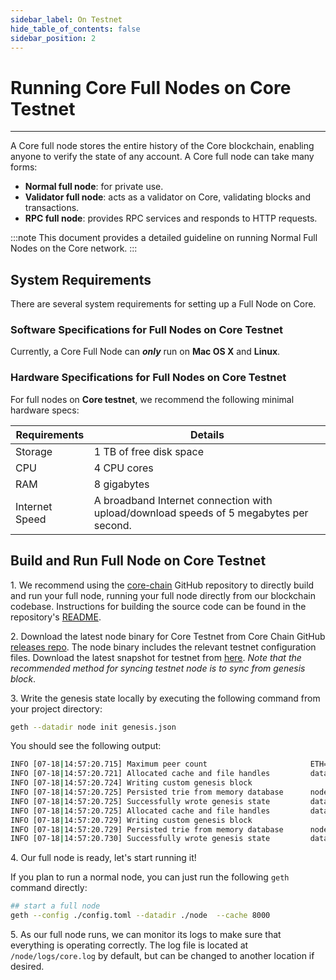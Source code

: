 ```yaml
---
sidebar_label: On Testnet
hide_table_of_contents: false
sidebar_position: 2
---
```


# Running Core Full Nodes on Core Testnet
---

A Core full node stores the entire history of the Core blockchain, enabling anyone to verify the state of any account. A Core full node can take many forms:

* **Normal full node**: for private use.
* **Validator full node**: acts as a validator on Core, validating blocks and transactions.
* **RPC full node**: provides RPC services and responds to HTTP requests.

:::note
This document provides a detailed guideline on running Normal Full Nodes on the Core network.
:::

## System Requirements

There are several system requirements for setting up a Full Node on Core.

### Software Specifications for Full Nodes on Core Testnet

Currently, a Core Full Node can **_only_** run on **Mac OS X** and **Linux**.

### Hardware Specifications for Full Nodes on Core Testnet

For full nodes on **Core testnet**, we recommend the following minimal hardware specs:

| Requirements   | Details                                                                                                 |  
|----------------|---------------------------------------------------------------------------------------------------------|
| Storage        | 1 TB of free disk space                                                                                 |
| CPU            | 4 CPU cores                                                                                             |
| RAM            | 8 gigabytes                                                                                             |
| Internet Speed | A broadband Internet connection with upload/download speeds of 5 megabytes per second.                  |


## Build and Run Full Node on Core Testnet

1\. We recommend using the [core-chain](https://github.com/coredao-org/core-chain) GitHub repository to directly build and run your full node, running your full node directly from our blockchain codebase. Instructions for building the source code can be found in the repository's [README](https://github.com/coredao-org/core-chain#building-the-source).

2\. Download the latest node binary for Core Testnet from Core Chain GitHub [releases repo](https://github.com/coredao-org/core-chain/releases/latest). The node binary includes the relevant testnet configuration files. Download the latest snapshot for testnet from [here](https://github.com/coredao-org/core-snapshots?tab=readme-ov-file#testnet). _Note that the recommended method for syncing testnet node is to sync from genesis block_. 

3\. Write the genesis state locally by executing the following command from your project directory:

```bash
geth --datadir node init genesis.json
```

You should see the following output:

```bash
INFO [07-18|14:57:20.715] Maximum peer count                       ETH=25 LES=0 total=25
INFO [07-18|14:57:20.721] Allocated cache and file handles         database=/Users/jackcrypto/go/core-chain/node/geth/chaindata cache=16 handles=16
INFO [07-18|14:57:20.724] Writing custom genesis block 
INFO [07-18|14:57:20.725] Persisted trie from memory database      nodes=25 size=87.18kB time=226.129µs gcnodes=0 gcsize=0.00B gctime=0s livenodes=1 livesize=0.00B
INFO [07-18|14:57:20.725] Successfully wrote genesis state         database=chaindata                             hash=d90508…5c034a
INFO [07-18|14:57:20.725] Allocated cache and file handles         database=/Users/jackcrypto/go/core-chain/node/geth/lightchaindata cache=16 handles=16
INFO [07-18|14:57:20.729] Writing custom genesis block 
INFO [07-18|14:57:20.729] Persisted trie from memory database      nodes=25 size=87.18kB time=178.332µs gcnodes=0 gcsize=0.00B gctime=0s livenodes=1 livesize=0.00B
INFO [07-18|14:57:20.730] Successfully wrote genesis state         database=lightchaindata                             hash=d90508…5c034a
```

4\. Our full node is ready, let's start running it!

If you plan to run a normal node, you can just run the following `geth` command directly:

```bash
## start a full node
geth --config ./config.toml --datadir ./node  --cache 8000
```

5\. As our full node runs, we can monitor its logs to make sure that everything is operating correctly. The log file is located at `/node/logs/core.log` by default, but can be changed to another location if desired.
